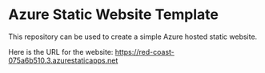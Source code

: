# Azure Static Website Template
This repository can be used to create a simple Azure hosted static website.

Here is the URL for the website:
https://red-coast-075a6b510.3.azurestaticapps.net
